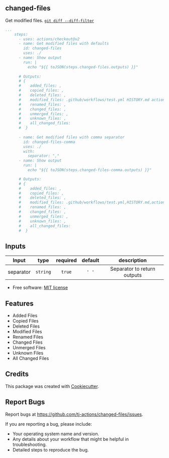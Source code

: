 changed-files
-------------

Get modified files.  [`git diff --diff-filter`](https://git-scm.com/docs/git-diff#Documentation/git-diff.txt---diff-filterACDMRTUXB82308203)

```yaml
...
    steps:
      - uses: actions/checkout@v2
      - name: Get modified files with defaults
        id: changed-files
        uses: ./
      - name: Show output
        run: |
          echo "${{ toJSON(steps.changed-files.outputs) }}"
      
      # Outputs:
      # {
      #    added_files: ,
      #    copied_files: ,
      #    deleted_files: ,
      #    modified_files: .github/workflows/test.yml HISTORY.md action.yml ,
      #    renamed_files: ,
      #    changed_files: ,
      #    unmerged_files: ,
      #    unknown_files: ,
      #    all_changed_files: 
      #  }
      
      - name: Get modified files with comma separator
        id: changed-files-comma
        uses: ./
        with:
          separator: ","
      - name: Show output
        run: |
          echo "${{ toJSON(steps.changed-files-comma.outputs) }}"

      # Outputs:
      # {
      #    added_files: ,
      #    copied_files: ,
      #    deleted_files: ,
      #    modified_files: .github/workflows/test.yml,HISTORY.md,action.yml,,
      #    renamed_files: ,
      #    changed_files: ,
      #    unmerged_files: ,
      #    unknown_files: ,
      #    all_changed_files: 
      #  }
```


## Inputs

|   Input       |    type    |  required      |  default                      |  description  |
|:-------------:|:-----------:|:-------------:|:----------------------------:|:-------------:|
| separator         |  `string`   |    `true` |                          `' '` |  Separator to return outputs        |



* Free software: [MIT license](LICENSE)

Features
--------
- Added Files
- Copied Files
- Deleted Files
- Modified Files
- Renamed Files
- Changed Files
- Unmerged Files
- Unknown Files
- All Changed Files



Credits
-------

This package was created with [Cookiecutter](https://github.com/cookiecutter/cookiecutter).



Report Bugs
-----------

Report bugs at https://github.com/tj-actions/changed-files/issues.

If you are reporting a bug, please include:

* Your operating system name and version.
* Any details about your workflow that might be helpful in troubleshooting.
* Detailed steps to reproduce the bug.
